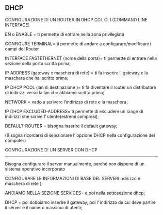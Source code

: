   DHCP
------------------------------------------------------------------------
  CONFIGURAZIONE DI UN ROUTER IN DHCP COL CLI (COMMAND LINE INTERFACE)

  EN o ENABLE = ti permette di entrare nella zona privilegiata

  CONFIGURE TERMINAL= ti permette di andare a configurare/modificare i campi del Router
    
  INTERFACE FASTETHERNET (nome della porta)= ti permette di entrare nella sezione della porta scritta prima;
    
  IP ADDRESS (gateway e maschera di rete) = ti fa inserire il gateway e la maschera che hai scritto prima;
    
  IP DHCP  POOL (lan di destinazione )= ti fa diventare il router un distributore di indirizzi verso la lan che abbiamo scritto prima;
    
  NETWORK = vado a scrivere l'indirizzo di rete e la maschera ;
    
  IP DHCP EXCLUDED-ADDRESS= ti permette di escludere un range di indirizzi che scrive l’ utente(estremi compresi);
    
   DEFAULT-ROUTER = bisogna inserire il default gateway;
    
  (Bisogna ricordarsi di selezionare l’ opzione DHCP nella configurazione del computer)
    
    
  CONFIGURAZIONE DI UN SERVER CON DHCP 

---------------------------------------------------------------
    
Bisogna configurare il server manualmente, perché non dispone di un sistema operativo incorporato
    
CONFIGURARE LE INFORMAZIONI DI BASE DEL SERVER(indirizzo e maschera di rete );
    
ANDIAMO NELLA SEZIONE SERVICES= e poi nella sottosezione dhcp;
    
DHCP = poi dobbiamo inserire il gateway, poi l’ indirizzo da cui deve partire il server e il numero massimo di utenti;
    
